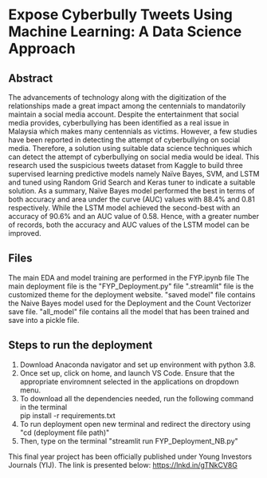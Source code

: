 # Expose Cyberbully Tweets Using Machine Learning: A Data Science Approach

## Abstract
The advancements of technology along with the digitization of the relationships made a great impact among the centennials to mandatorily maintain a social media account. Despite the entertainment that social media provides, cyberbullying has been identified as a real issue in Malaysia which makes many centennials as victims. However, a few studies have been reported in detecting the attempt of cyberbullying on social media. Therefore, a solution using suitable data science techniques which can detect the attempt of cyberbullying on social media would be ideal. This research used the suspicious tweets dataset from Kaggle to build three supervised learning predictive models namely Naïve Bayes, SVM, and LSTM and tuned using Random Grid Search and Keras tuner to indicate a suitable solution. As a summary, Naïve Bayes model performed the best in terms of both accuracy and area under the curve (AUC) values with 88.4% and 0.81 respectively. While the LSTM model achieved the second-best with an accuracy of 90.6% and an AUC value of 0.58. Hence, with a greater number of records, both the accuracy
and AUC values of the LSTM model can be improved. 

## Files 
The main EDA and model training are performed in the FYP.ipynb file
The main deployment file is the "FYP_Deployment.py" file
".streamlit" file is the customized theme for the deployment website.
"saved model" file contains the Naive Bayes model used for the Deployment and the Count Vectorizer save file.
"all_model" file contains all the model that has been trained and save into a pickle file.


## Steps to run the deployment
1. Download Anaconda navigator and set up environment with python 3.8.
2. Once set up, click on home, and launch VS Code. Ensure that the appropriate enviromnent selected in the applications on dropdown menu.
3. To download all the dependencies needed, run the following command in the terminal	
	pip install -r requirements.txt
4. To run deployment open new terminal and redirect the directory using "cd (deployment file path)"
5. Then, type on the terminal "streamlit run FYP_Deployment_NB.py"

This final year project has been officially published under Young Investors Journals (YIJ). The link is presented below:
https://lnkd.in/gTNkCV8G
